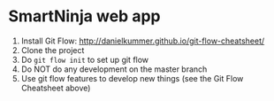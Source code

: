 SmartNinja web app
==========

1. Install Git Flow: http://danielkummer.github.io/git-flow-cheatsheet/
2. Clone the project
3. Do ```git flow init``` to set up git flow
4. Do NOT do any development on the master branch
5. Use git flow features to develop new things (see the Git Flow Cheatsheet above)